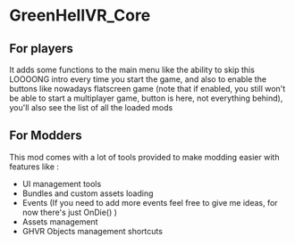 # GreenHellVR_Core

## For players
It adds some functions to the main menu like the ability to skip this LOOOONG intro every time you start the game, and also to enable the buttons like nowadays flatscreen game (note that if enabled, you still won't be able to start a multiplayer game, button is here, not everything behind), you'll also see the list of all the loaded mods

## For Modders
This mod comes with a lot of tools provided to make modding easier with features like :
- UI management tools
- Bundles and custom assets loading
- Events (If you need to add more events feel free to give me ideas, for now there's just OnDie() )
- Assets management
- GHVR Objects management shortcuts 